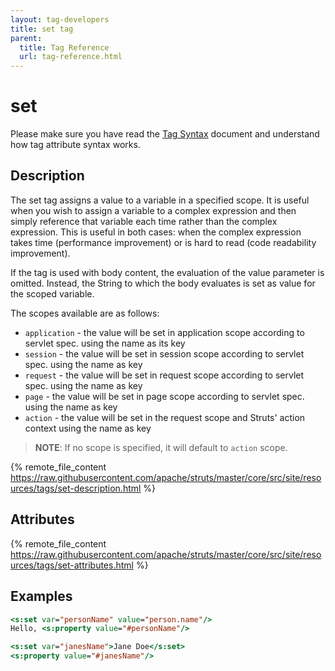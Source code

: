 ```yaml
---
layout: tag-developers
title: set tag
parent:
  title: Tag Reference
  url: tag-reference.html
---
```


# set

Please make sure you have read the [Tag Syntax](tag-syntax) document and understand how tag attribute syntax works.

## Description

The set tag assigns a value to a variable in a specified scope. It is useful when you wish to assign a variable 
to a complex expression and then simply reference that variable each time rather than the complex expression. This is
useful in both cases: when the complex expression takes time (performance improvement) or is hard to read (code
readability improvement).

If the tag is used with body content, the evaluation of the value parameter is omitted. Instead, the String to which 
the body evaluates is set as value for the scoped variable.

The scopes available are as follows:
- `application` - the value will be set in application scope according to servlet spec. using the name as its key
- `session` - the value will be set in session scope according to servlet spec. using the name as key
- `request` - the value will be set in request scope according to servlet spec. using the name as key
- `page` - the value will be set in page scope according to servlet spec. using the name as key
- `action` - the value will be set in the request scope and Struts' action context using the name as key

> **NOTE**: If no scope is specified, it will default to `action` scope.

{% remote_file_content https://raw.githubusercontent.com/apache/struts/master/core/src/site/resources/tags/set-description.html %}

## Attributes

{% remote_file_content https://raw.githubusercontent.com/apache/struts/master/core/src/site/resources/tags/set-attributes.html %}

## Examples

```jsp
<s:set var="personName" value="person.name"/>
Hello, <s:property value="#personName"/>

<s:set var="janesName">Jane Doe</s:set>
<s:property value="#janesName"/>
```
